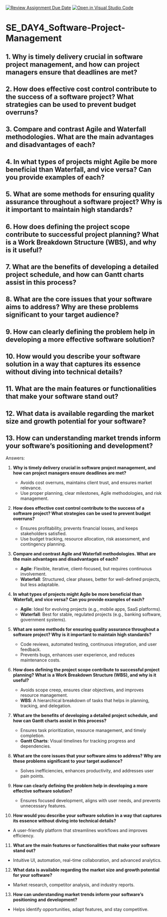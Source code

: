 [![Review Assignment Due Date](https://classroom.github.com/assets/deadline-readme-button-22041afd0340ce965d47ae6ef1cefeee28c7c493a6346c4f15d667ab976d596c.svg)](https://classroom.github.com/a/9pw6JKcu)
[![Open in Visual Studio Code](https://classroom.github.com/assets/open-in-vscode-2e0aaae1b6195c2367325f4f02e2d04e9abb55f0b24a779b69b11b9e10269abc.svg)](https://classroom.github.com/online_ide?assignment_repo_id=18434189&assignment_repo_type=AssignmentRepo)
# SE_DAY4_Software-Project-Management
## 1. Why is timely delivery crucial in software project management, and how can project managers ensure that deadlines are met?
## 2. How does effective cost control contribute to the success of a software project? What strategies can be used to prevent budget overruns?
## 3. Compare and contrast Agile and Waterfall methodologies. What are the main advantages and disadvantages of each?
## 4. In what types of projects might Agile be more beneficial than Waterfall, and vice versa? Can you provide examples of each?
## 5. What are some methods for ensuring quality assurance throughout a software project? Why is it important to maintain high standards?
## 6. How does defining the project scope contribute to successful project planning? What is a Work Breakdown Structure (WBS), and why is it useful?
## 7. What are the benefits of developing a detailed project schedule, and how can Gantt charts assist in this process?
## 8. What are the core issues that your software aims to address? Why are these problems significant to your target audience?
## 9. How can clearly defining the problem help in developing a more effective software solution?
## 10. How would you describe your software solution in a way that captures its essence without diving into technical details?
## 11. What are the main features or functionalities that make your software stand out?
## 12. What data is available regarding the market size and growth potential for your software?
## 13. How can understanding market trends inform your software’s positioning and development?

Answers: 

1. **Why is timely delivery crucial in software project management, and how can project managers ensure deadlines are met?**  
   - Avoids cost overruns, maintains client trust, and ensures market relevance.  
   - Use proper planning, clear milestones, Agile methodologies, and risk management.  

2. **How does effective cost control contribute to the success of a software project? What strategies can be used to prevent budget overruns?**  
   - Ensures profitability, prevents financial losses, and keeps stakeholders satisfied.  
   - Use budget tracking, resource allocation, risk assessment, and contingency planning.  

3. **Compare and contrast Agile and Waterfall methodologies. What are the main advantages and disadvantages of each?**  
   - **Agile**: Flexible, iterative, client-focused, but requires continuous involvement.  
   - **Waterfall**: Structured, clear phases, better for well-defined projects, but less adaptable.  

4. **In what types of projects might Agile be more beneficial than Waterfall, and vice versa? Can you provide examples of each?**  
   - **Agile**: Ideal for evolving projects (e.g., mobile apps, SaaS platforms).  
   - **Waterfall**: Best for stable, regulated projects (e.g., banking software, government systems).  

5. **What are some methods for ensuring quality assurance throughout a software project? Why is it important to maintain high standards?**  
   - Code reviews, automated testing, continuous integration, and user feedback.  
   - Prevents bugs, enhances user experience, and reduces maintenance costs.  

6. **How does defining the project scope contribute to successful project planning? What is a Work Breakdown Structure (WBS), and why is it useful?**  
   - Avoids scope creep, ensures clear objectives, and improves resource management.  
   - **WBS**: A hierarchical breakdown of tasks that helps in planning, tracking, and delegation.  

7. **What are the benefits of developing a detailed project schedule, and how can Gantt charts assist in this process?**  
   - Ensures task prioritization, resource management, and timely completion.  
   - **Gantt Charts**: Visual timelines for tracking progress and dependencies.  

8. **What are the core issues that your software aims to address? Why are these problems significant to your target audience?**  
   - Solves inefficiencies, enhances productivity, and addresses user pain points.  

9. **How can clearly defining the problem help in developing a more effective software solution?**  
   - Ensures focused development, aligns with user needs, and prevents unnecessary features.  

10. **How would you describe your software solution in a way that captures its essence without diving into technical details?**  
   - A user-friendly platform that streamlines workflows and improves efficiency.  

11. **What are the main features or functionalities that make your software stand out?**  
   - Intuitive UI, automation, real-time collaboration, and advanced analytics.  

12. **What data is available regarding the market size and growth potential for your software?**  
   - Market research, competitor analysis, and industry reports.  

13. **How can understanding market trends inform your software’s positioning and development?**  
   - Helps identify opportunities, adapt features, and stay competitive.  
